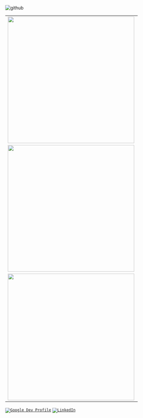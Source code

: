 <!-- #### :zap: Hello, Eric gacoki here, I'm an Android developer, GDSC Lead [@GDSC Meru](https://twitter.com/gdsc_meru), scholar @[Andela](https://twitter.com/Andela) (GADS program), and the organizer at [Droiders Cage](https://github.com/droiders-cage).:zap: -->
![github](https://img.shields.io/github/followers/del-ui?style=plastic)
<!-- ![visitors](https://visitor-badge.glitch.me/badge?page_id=page.id) -->

<center>
 <table>
   <tr>
    <td>
   <img width="400px" align="left" src="https://github-readme-stats.vercel.app/api?username=del-ui&count_private=true&show_icons=true&theme=vision-friendly-dark& layout=compact"/>
   </td>
 </tr>
  <tr>
    <td>
       <img width="400px" align="left" src="https://github-readme-streak-stats.herokuapp.com/?user=Ericgacoki&theme=vision-friendly-dark"  />
     </td>  
   </tr>
   <tr>
    <td>
       <img width="400px" align="left" src="https://img.shields.io/twitter/follow/del_ui?style=social"  />
     </td>  
   </tr>
 </table>
</center>



<code>[![Google Dev Profile](https://img.shields.io/badge/-Google_Developer_Profile-61fb70?style=for-the-badge&labelColor=black&logo=android&logoColor=61fb70)](https://gdsc.community.dev/u/mrspxk/#/about)</code> <code>[![LinkedIn](https://img.shields.io/badge/-My_Linkedin-61DBFB?style=for-the-badge&labelColor=black&logo=linkedin&logoColor=61DBFB)](https://www.linkedin.com/in/wambui-victor-263a84201/)</code> 
